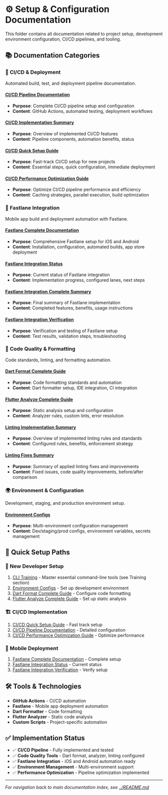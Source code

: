 # ⚙️ Setup & Configuration Documentation

This folder contains all documentation related to project setup, development environment configuration, CI/CD pipelines, and tooling.

## 📚 **Documentation Categories**

### 🚀 **CI/CD & Deployment**
Automated build, test, and deployment pipeline documentation.

#### **[CI/CD Pipeline Documentation](./CI_CD_PIPELINE_DOCUMENTATION.md)**
- **Purpose**: Complete CI/CD pipeline setup and configuration
- **Content**: GitHub Actions, automated testing, deployment workflows

#### **[CI/CD Implementation Summary](./CI_CD_IMPLEMENTATION_SUMMARY.md)**
- **Purpose**: Overview of implemented CI/CD features
- **Content**: Pipeline components, automation benefits, status

#### **[CI/CD Quick Setup Guide](./CI_CD_QUICK_SETUP_GUIDE.md)**
- **Purpose**: Fast-track CI/CD setup for new projects
- **Content**: Essential steps, quick configuration, immediate deployment

#### **[CI/CD Performance Optimization Guide](./CI_CD_PERFORMANCE_OPTIMIZATION_GUIDE.md)**
- **Purpose**: Optimize CI/CD pipeline performance and efficiency
- **Content**: Caching strategies, parallel execution, build optimization

### 📱 **Fastlane Integration**
Mobile app build and deployment automation with Fastlane.

#### **[Fastlane Complete Documentation](./FASTLANE_COMPLETE_DOCUMENTATION.md)**
- **Purpose**: Comprehensive Fastlane setup for iOS and Android
- **Content**: Installation, configuration, automated builds, app store deployment

#### **[Fastlane Integration Status](./FASTLANE_INTEGRATION_STATUS.md)**
- **Purpose**: Current status of Fastlane integration
- **Content**: Implementation progress, configured lanes, next steps

#### **[Fastlane Integration Complete Summary](./FASTLANE_INTEGRATION_COMPLETE_SUMMARY.md)**
- **Purpose**: Final summary of Fastlane implementation
- **Content**: Completed features, benefits, usage instructions

#### **[Fastlane Integration Verification](./FASTLANE_INTEGRATION_VERIFICATION.md)**
- **Purpose**: Verification and testing of Fastlane setup
- **Content**: Test results, validation steps, troubleshooting

### 🔧 **Code Quality & Formatting**
Code standards, linting, and formatting automation.

#### **[Dart Format Complete Guide](./DART_FORMAT_COMPLETE_GUIDE.md)**
- **Purpose**: Code formatting standards and automation
- **Content**: Dart formatter setup, IDE integration, CI integration

#### **[Flutter Analyze Complete Guide](./FLUTTER_ANALYZE_COMPLETE_GUIDE.md)**
- **Purpose**: Static analysis setup and configuration
- **Content**: Analyzer rules, custom lints, error resolution

#### **[Linting Implementation Summary](./LINTING_IMPLEMENTATION_SUMMARY.md)**
- **Purpose**: Overview of implemented linting rules and standards
- **Content**: Configured rules, benefits, enforcement strategy

#### **[Linting Fixes Summary](./LINTING_FIXES_SUMMARY.md)**
- **Purpose**: Summary of applied linting fixes and improvements
- **Content**: Fixed issues, code quality improvements, before/after comparison

### 🌍 **Environment & Configuration**
Development, staging, and production environment setup.

#### **[Environment Configs](./ENVIRONMENT_CONFIGS.md)**
- **Purpose**: Multi-environment configuration management
- **Content**: Dev/staging/prod configs, environment variables, secrets management

## 🎯 **Quick Setup Paths**

### **🚀 New Developer Setup**
1. [CLI Training](../training/README.md) - Master essential command-line tools (see Training section)
2. [Environment Configs](./ENVIRONMENT_CONFIGS.md) - Set up development environment
3. [Dart Format Complete Guide](./DART_FORMAT_COMPLETE_GUIDE.md) - Configure code formatting
4. [Flutter Analyze Complete Guide](./FLUTTER_ANALYZE_COMPLETE_GUIDE.md) - Set up static analysis

### **🏗️ CI/CD Implementation**
1. [CI/CD Quick Setup Guide](./CI_CD_QUICK_SETUP_GUIDE.md) - Fast track setup
2. [CI/CD Pipeline Documentation](./CI_CD_PIPELINE_DOCUMENTATION.md) - Detailed configuration
3. [CI/CD Performance Optimization Guide](./CI_CD_PERFORMANCE_OPTIMIZATION_GUIDE.md) - Optimize performance

### **📱 Mobile Deployment**
1. [Fastlane Complete Documentation](./FASTLANE_COMPLETE_DOCUMENTATION.md) - Complete setup
2. [Fastlane Integration Status](./FASTLANE_INTEGRATION_STATUS.md) - Current status
3. [Fastlane Integration Verification](./FASTLANE_INTEGRATION_VERIFICATION.md) - Verify setup

## 🛠️ **Tools & Technologies**

- **GitHub Actions** - CI/CD automation
- **Fastlane** - Mobile app deployment automation
- **Dart Formatter** - Code formatting
- **Flutter Analyzer** - Static code analysis
- **Custom Scripts** - Project-specific automation

## ✅ **Implementation Status**

- ✅ **CI/CD Pipeline** - Fully implemented and tested
- ✅ **Code Quality Tools** - Dart format, analyzer, linting configured
- ✅ **Fastlane Integration** - iOS and Android automation ready
- ✅ **Environment Management** - Multi-environment support
- ✅ **Performance Optimization** - Pipeline optimization implemented

---

*For navigation back to main documentation index, see [../README.md](../README.md)*
